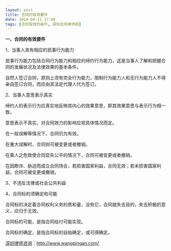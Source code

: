 ```yaml
---
layout: post
title: 合同的有效要件
date: 2014-04-11 17:09
tags: [合同有效的条件, 深圳合同律师网]
---
```

<strong>一、合同的有效要件</strong>

1、当事人具有相应的民事行为能力

民事行为能力包括合同行为能力和相应的缔约行为能力，这是当事人了解和把握合同的发展状况及法律效果的基本条件。

自然人签订合同，原则上须有完全行为能力，限制行为能力人和无行为能力人不得亲自签订合同，而应由其法定代理人代为签订。

2、当事人意思表示真实

缔约人的表示行为应真实地反映其内心的效果意思，即其效果意思与表示行为相一致。

意思表示不真实，对合同效力的影响应视具体情况而定。

在一般误解等情况下，合同仍为有效。

在重大误解时，合同则可被变更或者撤销。

在乘人之危致使合同显失公平的情况下，合同可被变更或者撤销。

在因欺诈、胁迫而成立合同场合，若损害国家利益，合同无效；若未损害国家利益，合同可被变更或撤销。

3、不违反法律或社会公共利益

4、合同标的须确定和可能

合同标的决定着合同权利义务的质和量，没有它，合同就失去目的，失去积极的意义，应归于无效。

合同标的可能，是指合同给付可能实现。

合同标的确定，是指合同标的自始确定，或可得确定。

<a href="http://www.wangpingan.com/">深圳律师咨询</a>：<a href="http://www.wangpingan.com/">http://www.wangpingan.com/</a>

